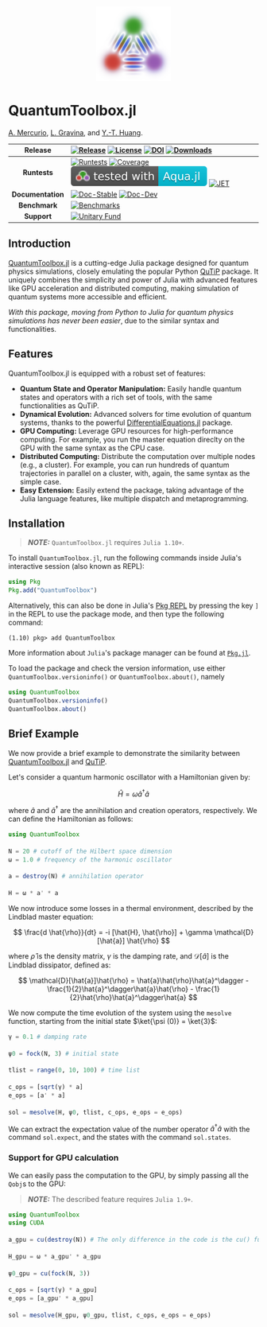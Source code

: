 <!-- Logo -->
<div align="center">
  <img src="./docs/src/assets/logo.png" alt="QuantumToolbox.jl logo" width="150">
</div>

# QuantumToolbox.jl

<!-- Current admin team (in chronological order) -->
[A. Mercurio](https://github.com/albertomercurio),
[L. Gravina](https://github.com/lgravina1997),
and [Y.-T. Huang](https://github.com/ytdHuang).

<!-- Table of Badges -->
| **Release**       | [![Release][release-img]][release-url] [![License][license-img]][license-url] [![DOI][doi-img]][doi-url] [![Downloads][download-img]][download-url] |
|:-----------------:|:-------------|
| **Runtests**      | [![Runtests][runtests-img]][runtests-url] [![Coverage][codecov-img]][codecov-url] [![Aqua QA][aqua-img]][aqua-url] [![JET][jet-img]][jet-url] |
| **Documentation** | [![Doc-Stable][docs-stable-img]][docs-stable-url] [![Doc-Dev][docs-develop-img]][docs-develop-url] |
| **Benchmark** | [![Benchmarks][benchmark-img]][benchmark-url] |
| **Support** | [![Unitary Fund](https://img.shields.io/badge/Supported%20By-UNITARY%20FUND-brightgreen.svg?style=for-the-badge)](https://unitary.fund) |

[release-img]: https://img.shields.io/github/release/qutip/QuantumToolbox.jl.svg
[release-url]: https://github.com/qutip/QuantumToolbox.jl/releases

[license-img]: https://img.shields.io/badge/license-New%20BSD-blue.svg
[license-url]: https://opensource.org/licenses/BSD-3-Clause

[doi-img]: https://zenodo.org/badge/DOI/10.5281/zenodo.10822816.svg
[doi-url]: https://doi.org/10.5281/zenodo.10822816

[download-img]: https://img.shields.io/badge/dynamic/json?url=http%3A%2F%2Fjuliapkgstats.com%2Fapi%2Fv1%2Ftotal_downloads%2FQuantumToolbox&query=total_requests&label=Downloads
[download-url]: https://juliapkgstats.com/pkg/QuantumToolbox

[runtests-img]: https://github.com/qutip/QuantumToolbox.jl/actions/workflows/CI.yml/badge.svg?branch=main
[runtests-url]: https://github.com/qutip/QuantumToolbox.jl/actions/workflows/CI.yml?query=branch%3Amain

[codecov-img]: https://codecov.io/gh/qutip/QuantumToolbox.jl/branch/main/graph/badge.svg
[codecov-url]: https://codecov.io/gh/qutip/QuantumToolbox.jl

[aqua-img]: https://raw.githubusercontent.com/JuliaTesting/Aqua.jl/master/badge.svg
[aqua-url]: https://github.com/JuliaTesting/Aqua.jl

[jet-img]: https://img.shields.io/badge/%F0%9F%9B%A9%EF%B8%8F_tested_with-JET.jl-233f9a
[jet-url]: https://github.com/aviatesk/JET.jl

[docs-stable-img]: https://img.shields.io/badge/docs-stable-blue.svg
[docs-stable-url]: https://qutip.github.io/QuantumToolbox.jl/stable
[docs-develop-img]: https://img.shields.io/badge/docs-dev-blue.svg
[docs-develop-url]: https://qutip.github.io/QuantumToolbox.jl/dev

[benchmark-img]: https://github.com/qutip/QuantumToolbox.jl/actions/workflows/Benchmarks.yml/badge.svg?branch=main
[benchmark-url]: https://qutip.org/QuantumToolbox.jl/benchmarks/

## Introduction

[QuantumToolbox.jl](https://github.com/qutip/QuantumToolbox.jl) is a cutting-edge Julia package designed for quantum physics simulations, closely emulating the popular Python [QuTiP](https://github.com/qutip/qutip) package. It uniquely combines the simplicity and power of Julia with advanced features like GPU acceleration and distributed computing, making simulation of quantum systems more accessible and efficient.

*With this package, moving from Python to Julia for quantum physics simulations has never been easier*, due to the similar syntax and functionalities.

## Features

QuantumToolbox.jl is equipped with a robust set of features:

- **Quantum State and Operator Manipulation:** Easily handle quantum states and operators with a rich set of tools, with the same functionalities as QuTiP.
- **Dynamical Evolution:** Advanced solvers for time evolution of quantum systems, thanks to the powerful [DifferentialEquations.jl](https://github.com/SciML/DifferentialEquations.jl) package.
- **GPU Computing:** Leverage GPU resources for high-performance computing. For example, you run the master equation direclty on the GPU with the same syntax as the CPU case.
- **Distributed Computing:** Distribute the computation over multiple nodes (e.g., a cluster). For example, you can run hundreds of quantum trajectories in parallel on a cluster, with, again, the same syntax as the simple case.
- **Easy Extension:** Easily extend the package, taking advantage of the Julia language features, like multiple dispatch and metaprogramming.

## Installation
    
> **_NOTE:_**  `QuantumToolbox.jl` requires `Julia 1.10+`.

To install `QuantumToolbox.jl`, run the following commands inside Julia's interactive session (also known as REPL):
```julia
using Pkg
Pkg.add("QuantumToolbox")
```
Alternatively, this can also be done in Julia's [Pkg REPL](https://julialang.github.io/Pkg.jl/v1/getting-started/) by pressing the key `]` in the REPL to use the package mode, and then type the following command:
```julia-repl
(1.10) pkg> add QuantumToolbox
```
More information about `Julia`'s package manager can be found at [`Pkg.jl`](https://julialang.github.io/Pkg.jl/v1/).

To load the package and check the version information, use either `QuantumToolbox.versioninfo()` or `QuantumToolbox.about()`, namely
```julia
using QuantumToolbox
QuantumToolbox.versioninfo()
QuantumToolbox.about()
```

## Brief Example

We now provide a brief example to demonstrate the similarity between [QuantumToolbox.jl](https://github.com/qutip/QuantumToolbox.jl) and [QuTiP](https://github.com/qutip/qutip).

Let's consider a quantum harmonic oscillator with a Hamiltonian given by:

$$
\hat{H} = \omega \hat{a}^\dagger \hat{a}
$$

where $\hat{a}$ and $\hat{a}^\dagger$ are the annihilation and creation operators, respectively. We can define the Hamiltonian as follows:

```julia
using QuantumToolbox

N = 20 # cutoff of the Hilbert space dimension
ω = 1.0 # frequency of the harmonic oscillator

a = destroy(N) # annihilation operator

H = ω * a' * a
```

We now introduce some losses in a thermal environment, described by the Lindblad master equation:

$$
\frac{d \hat{\rho}}{dt} = -i [\hat{H}, \hat{\rho}] + \gamma \mathcal{D}[\hat{a}] \hat{\rho}
$$

where $\hat{\rho}$ is the density matrix, $\gamma$ is the damping rate, and $\mathcal{D}[\hat{a}]$ is the Lindblad dissipator, defined as:

$$
\mathcal{D}[\hat{a}]\hat{\rho} = \hat{a}\hat{\rho}\hat{a}^\dagger - \frac{1}{2}\hat{a}^\dagger\hat{a}\hat{\rho} - \frac{1}{2}\hat{\rho}\hat{a}^\dagger\hat{a}
$$

We now compute the time evolution of the system using the `mesolve` function, starting from the initial state $\ket{\psi (0)} = \ket{3}$:

```julia
γ = 0.1 # damping rate

ψ0 = fock(N, 3) # initial state

tlist = range(0, 10, 100) # time list

c_ops = [sqrt(γ) * a]
e_ops = [a' * a]

sol = mesolve(H, ψ0, tlist, c_ops, e_ops = e_ops)
```

We can extract the expectation value of the number operator $\hat{a}^\dagger \hat{a}$ with the command `sol.expect`, and the states with the command `sol.states`.

### Support for GPU calculation

We can easily pass the computation to the GPU, by simply passing all the `Qobj`s to the GPU:

> **_NOTE:_** The described feature requires `Julia 1.9+`.

```julia
using QuantumToolbox
using CUDA

a_gpu = cu(destroy(N)) # The only difference in the code is the cu() function

H_gpu = ω * a_gpu' * a_gpu

ψ0_gpu = cu(fock(N, 3))

c_ops = [sqrt(γ) * a_gpu]
e_ops = [a_gpu' * a_gpu]

sol = mesolve(H_gpu, ψ0_gpu, tlist, c_ops, e_ops = e_ops)
```
